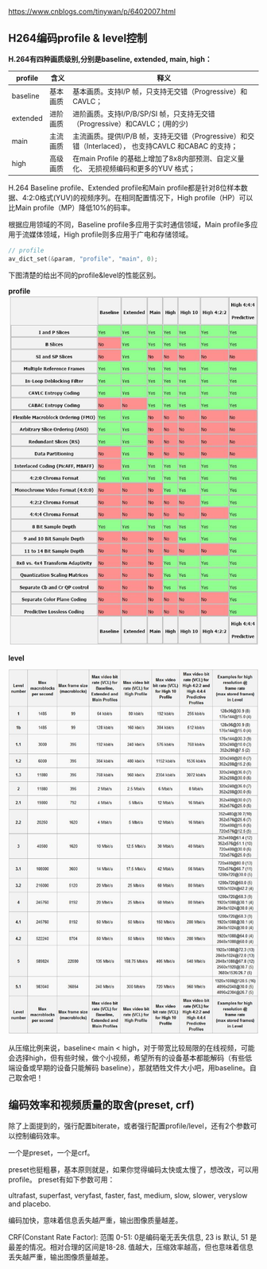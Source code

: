 
https://www.cnblogs.com/tinywan/p/6402007.html

## H264编码profile & level控制

**H.264有四种画质级别,分别是baseline, extended, main, high：**

|profile|含义|释义|
| ---- | ---- | ---- |
| baseline  | 基本画质 | 基本画质。支持I/P 帧，只支持无交错（Progressive）和CAVLC； |
| extended  | 进阶画质 | 进阶画质。支持I/P/B/SP/SI 帧，只支持无交错（Progressive）和CAVLC；(用的少)  |
| main  | 主流画质 | 主流画质。提供I/P/B 帧，支持无交错（Progressive）和交错（Interlaced）， 也支持CAVLC 和CABAC 的支持；  |
| high  | 高级画质 | 在main Profile 的基础上增加了8x8内部预测、自定义量化、 无损视频编码和更多的YUV 格式；  |


H.264 Baseline profile、Extended profile和Main profile都是针对8位样本数据、4:2:0格式(YUV)的视频序列。在相同配置情况下，High profile（HP）可以比Main profile（MP）降低10%的码率。

根据应用领域的不同，Baseline profile多应用于实时通信领域，Main profile多应用于流媒体领域，High profile则多应用于广电和存储领域。
```c
// profile
av_dict_set(&param, "profile", "main", 0);
```

下图清楚的给出不同的profile&level的性能区别。 

**profile**
![11](./images/20160516164141047.jpg)

**level**

![22](./images/20160516164454535.jpg)


从压缩比例来说，baseline< main < high，对于带宽比较局限的在线视频，可能会选择high，但有些时候，做个小视频，希望所有的设备基本都能解码（有些低端设备或早期的设备只能解码 baseline），那就牺牲文件大小吧，用baseline。自己取舍吧！


## 编码效率和视频质量的取舍(preset, crf)

除了上面提到的，强行配置biterate，或者强行配置profile/level，还有2个参数可以控制编码效率。 

一个是preset，一个是crf。 

preset也挺粗暴，基本原则就是，如果你觉得编码太快或太慢了，想改改，可以用profile。 
preset有如下参数可用：

ultrafast, superfast, veryfast, faster, fast, medium, slow, slower, veryslow and placebo. 

编码加快，意味着信息丢失越严重，输出图像质量越差。

CRF(Constant Rate Factor): 范围 0-51: 0是编码毫无丢失信息, 23 is 默认, 51 是最差的情况。相对合理的区间是18-28. 
值越大，压缩效率越高，但也意味着信息丢失越严重，输出图像质量越差。

